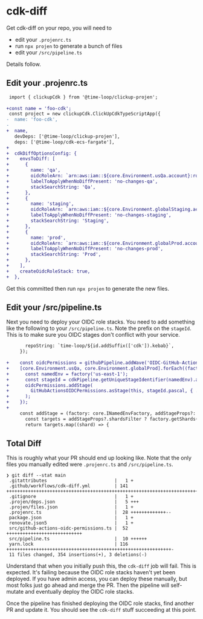 # cdk-diff

Get cdk-diff on your repo, you will need to
- edit your `.projenrc.ts`
- run `npx projen` to generate a bunch of files
- edit your `/src/pipeline.ts`

Details follow.

## Edit your .projenrc.ts

```diff
 import { clickupCdk } from '@time-loop/clickup-projen';
 
+const name = 'foo-cdk';
 const project = new clickupCdk.ClickUpCdkTypeScriptApp({
-  name: 'foo-cdk',
-
+  name,
   devDeps: ['@time-loop/clickup-projen'],
   deps: ['@time-loop/cdk-ecs-fargate'],
+
+  cdkDiffOptionsConfig: {
+    envsToDiff: [
+      {
+        name: 'qa',
+        oidcRoleArn: `arn:aws:iam::${core.Environment.usQa.account}:role/${name}-github-actions-role`,
+        labelToApplyWhenNoDiffPresent: 'no-changes-qa',
+        stackSearchString: 'Qa',
+      },
+      {
+        name: 'staging',
+        oidcRoleArn: `arn:aws:iam::${core.Environment.globalStaging.account}:role/${name}-github-actions-role`,
+        labelToApplyWhenNoDiffPresent: 'no-changes-staging',
+        stackSearchString: 'Staging',
+      },
+      {
+        name: 'prod',
+        oidcRoleArn: `arn:aws:iam::${core.Environment.globalProd.account}:role/${name}-github-actions-role`,
+        labelToApplyWhenNoDiffPresent: 'no-changes-prod',
+        stackSearchString: 'Prod',
+      },
+    ],
+    createOidcRoleStack: true,
+  },
```

Get this committed then run `npx projen` to generate the new files.

## Edit your /src/pipeline.ts

Next you need to deploy your OIDC role stacks.
You need to add something like the following to your `/src/pipeline.ts`.
Note the prefix on the `stageId`.
This is to make sure you OIDC stages don't conflict with your service.

```diff
       repoString: `time-loop/${id.addSuffix(['cdk']).kebab}`,
     });
 
+    const oidcPermissions = githubPipeline.addWave('OIDC-GitHub-Actions-Permissions');
+    [core.Environment.usQa, core.Environment.globalProd].forEach((factory) => {
+      const namedEnv = factory('us-east-1');
+      const stageId = cdkPipeline.getUniqueStageIdentifier(namedEnv).addPrefix(['oicd']);
+      oidcPermissions.addStage(
+        GitHubActionsOIDCPermissions.asStage(this, stageId.pascal, { ...commonProps, namedEnv }),
+      );
+    });
+
     const addStage = (factory: core.INamedEnvFactory, addStageProps?: AddStageProps): Stage[] => {
       const targets = addStageProps?.shardsFilter ? factory.getShards(addStageProps.shardsFilter) : factory.shards;
       return targets.map((shard) => {
```

## Total Diff

This is roughly what your PR should end up looking like.
Note that the only files you manually edited were `.projenrc.ts` and `/src/pipeline.ts`.

```
❯ git diff --stat main
 .gitattributes                         |   1 +
 .github/workflows/cdk-diff.yml         | 141 ++++++++++++++++++++++++++++++++++++++++++++++++++++++++++++++++++++++++++++
 .gitignore                             |   1 +
 .projen/deps.json                      |   5 +++
 .projen/files.json                     |   1 +
 .projenrc.ts                           |  28 +++++++++++++--
 package.json                           |   1 +
 renovate.json5                         |   1 +
 src/github-actions-oidc-permissions.ts |  52 ++++++++++++++++++++++++++++
 src/pipeline.ts                        |  10 ++++++
 yarn.lock                              | 116 +++++++++++++++++++++++++++++++++++++++++++++++++++++++++++++-
 11 files changed, 354 insertions(+), 3 deletions(-)
```

Understand that when you initially push this, the `cdk-diff` job will fail.
This is expected. It's failing because the OIDC role stacks haven't yet been deployed.
If you have admin access, you can deploy these manually,
but most folks just go ahead and merge the PR.
Then the pipeline will self-mutate and eventually deploy the OIDC role stacks.

Once the pipeline has finished deploying the OIDC role stacks,
find another PR and update it.
You should see the `cdk-diff` stuff succeeding at this point.
